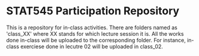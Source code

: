 # STAT545 Participation Repository
This is a repository for in-class activities. There are folders named as 'class_XX' where XX stands for which lecture session it is. All the works done in-class will be uploaded to the corresponding folder. For instance, in-class exerciese done in lecutre 02 will be uploaded in class_02.
